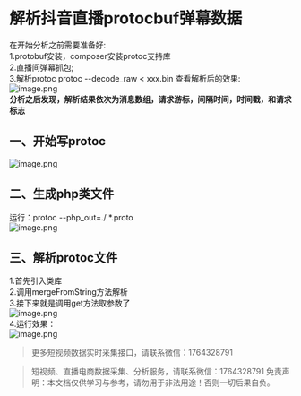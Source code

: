 # 解析抖音直播protocbuf弹幕数据

在开始分析之前需要准备好:<br>1.protobuf安装，composer安装protoc支持库<br>2.直播间弹幕抓包;<br>3.解析protoc protoc --decode_raw < xxx.bin 查看解析后的效果:<br>![image.png](https://cdn.nlark.com/yuque/0/2020/png/97322/1609247112340-1dcc1443-93e4-45e1-b9ff-4ed6ac6c412d.png#align=left&display=inline&height=263&margin=%5Bobject%20Object%5D&name=image.png&originHeight=525&originWidth=1212&size=104034&status=done&style=none&width=606)<br>**分析之后发现，解析结果依次为消息数组，请求游标，间隔时间，时间戳，和请求标志**

## 一、开始写protoc
![image.png](https://cdn.nlark.com/yuque/0/2020/png/97322/1609247126481-5ec0703e-4c6a-4b51-924d-54db485e4e4b.png#align=left&display=inline&height=234&margin=%5Bobject%20Object%5D&name=image.png&originHeight=467&originWidth=547&size=23690&status=done&style=none&width=273.5)

## 二、生成php类文件
运行：protoc --php_out=./ *.proto<br>![image.png](https://cdn.nlark.com/yuque/0/2020/png/97322/1609247142939-f718ccea-d3da-446a-aa35-5de1dd453c06.png#align=left&display=inline&height=104&margin=%5Bobject%20Object%5D&name=image.png&originHeight=208&originWidth=380&size=11151&status=done&style=none&width=190)

## 三、解析protoc文件
1.首先引入类库<br>2.调用mergeFromString方法解析<br>3.接下来就是调用get方法取参数了<br>![image.png](https://cdn.nlark.com/yuque/0/2020/png/97322/1609247158130-eb4c2020-8770-45ea-af5d-47100e4e06d3.png#align=left&display=inline&height=246&margin=%5Bobject%20Object%5D&name=image.png&originHeight=491&originWidth=727&size=53787&status=done&style=none&width=363.5)<br>4.运行效果：<br>![image.png](https://cdn.nlark.com/yuque/0/2020/png/97322/1609247174245-f7ce5244-0e28-4be5-8087-9af151caa3c7.png#align=left&display=inline&height=421&margin=%5Bobject%20Object%5D&name=image.png&originHeight=841&originWidth=805&size=45046&status=done&style=none&width=402.5)<br>

> 更多短视频数据实时采集接口，请联系微信：1764328791



>
> 短视频、直播电商数据采集、分析服务，请联系微信：1764328791
> 免责声明：本文档仅供学习与参考，请勿用于非法用途！否则一切后果自负。
> 
